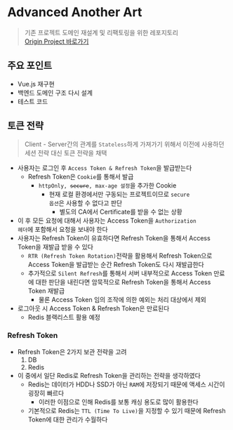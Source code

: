 # Advanced Another Art

> 기존 프로젝트 도메인 재설계 및 리팩토링을 위한 레포지토리<br>
> [Origin Project 바로가기](https://github.com/yumyeonghan/Another_Art)


## 주요 포인트
- Vue.js 재구현
- 백엔드 도메인 구조 다시 설계
- 테스트 코드

## 토큰 전략
> Client - Server간의 관계를 <code>Stateless</code>하게 가져가기 위해서 이전에 사용하던 세션 전략 대신 토큰 전략을 채택

- 사용자는 로그인 후 <code>Access Token & Refresh Token</code>을 발급받는다
  - Refresh Token은 <code>Cookie</code>를 통해서 발급
    - <code>httpOnly, ~~secure~~, max-age 설정</code>을 추가한 Cookie
      - 현재 로컬 환경에서만 구동되는 프로젝트이므로 <code>secure 옵션</code>은 사용할 수 없다고 판단
        - 별도의 CA에서 Certificate를 받을 수 없는 상황
- 이 후 모든 요청에 대해서 사용자는 Access Token을 <code>Authorization 헤더</code>에 포함해서 요청을 보내야 한다
- 사용자는 Refresh Token이 유효하다면 Refresh Token을 통해서 Access Token을 재발급 받을 수 있다
    - <code>RTR (Refresh Token Rotation)</code>전략을 활용해서 Refresh Token으로 Access Token을 발급받는 순간 Refresh Token도 다시 재발급한다
    - 추가적으로 <code>Silent Refresh</code>를 통해서 서버 내부적으로 Access Token 만료에 대한 판단을 내린다면 암묵적으로 Refresh Token을 통해서 Access Token 재발급
      - 물론 Access Token 임의 조작에 의한 예외는 처리 대상에서 제외
- 로그아웃 시 Access Token & Refresh Token은 만료된다
    - Redis 블랙리스트 활용 예정

### Refresh Token
- Refresh Token은 2가지 보관 전략을 고려
    1. DB
    2. Redis
- 이 중에서 일단 Redis로 Refresh Token을 관리하는 전략을 생각하였다
    - Redis는 데이터가 HDD나 SSD가 아닌 <code>RAM</code>에 저장되기 때문에 액세스 시간이 굉장히 빠르다
        - 이러한 이점으로 인해 Redis를 보통 캐싱 용도로 많이 활용한다
    - 기본적으로 Redis는 <code>TTL (Time To Live)</code>을 지정할 수 있기 때문에 Refresh Token에 대한 관리가 수월하다